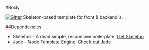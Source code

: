 #Boxly

[![Gitter](https://badges.gitter.im/Join%20Chat.svg)](https://gitter.im/matthewjamesr/boxly?utm_source=badge&utm_medium=badge&utm_campaign=pr-badge&utm_content=badge)
Skeleton-based template for front &amp; backend's.

##Dependencies
* Skeleton - A dead simple, responsive boilerplate. [Get Skeleton](http://getskeleton.com)
* Jade - Node Template Engine. [Check out Jade](http://jade-lang.com)
